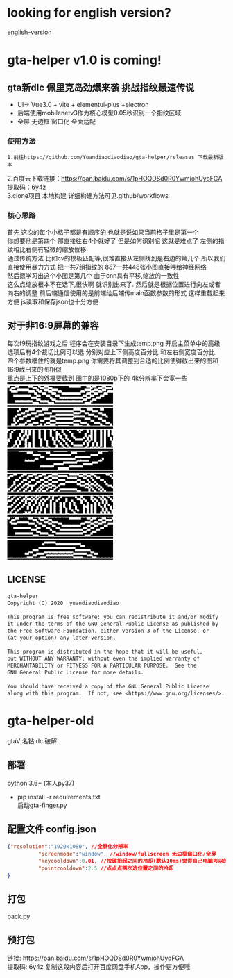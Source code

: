 # looking for english version?
[english-version](https://github.com/Yuandiaodiaodiao/gta-helper/tree/englist-version)
# gta-helper v1.0 is coming!  
## gta新dlc 佩里克岛劲爆来袭 挑战指纹最速传说  
- UI-> Vue3.0 + vite + elementui-plus +electron  
- 后端使用mobilenetv3作为核心模型0.05秒识别一个指纹区域  
- 全屏 无边框 窗口化 全面适配  
### 使用方法  
    1.前往https://github.com/Yuandiaodiaodiao/gta-helper/releases 下载最新版本  
2.百度云下载链接：https://pan.baidu.com/s/1pHOQDSd0R0YwmiohUyoFGA 
提取码：6y4z   
3.clone项目 本地构建 详细构建方法可见.github/workflows  
### 核心思路
首先 这次的每个小格子都是有顺序的 也就是说如果当前格子里是第一个  
你想要他是第四个 那直接往右4个就好了
但是如何识别呢 这就是难点了 左侧的指纹相比右侧有轻微的缩放位移  
通过传统方法 比如cv的模板匹配等,很难直接从左侧找到是右边的第几个
所以我们直接使用暴力方式 把一共7组指纹的 8*8*7一共448张小图直接喂给神经网络  
然后摁学习出这个小图是第几个  由于cnn具有平移,缩放的一致性  
这么点缩放根本不在话下,很快啊 就识别出来了.
然后就是根据位置进行向左或者向右的调整
前后端通信使用的是前端给后端传main函数参数的形式
这样重载起来方便 js读取和保存json也十分方便

## 对于非16:9屏幕的兼容
每次f9玩指纹游戏之后 程序会在安装目录下生成temp.png
开启主菜单中的高级选项后有4个裁切比例可以选 分别对应上下侧高度百分比 和左右侧宽度百分比  
四个参数框住的就是temp.png 
你需要将其调整到合适的比例使得截出来的图和16:9截出来的图相似  
重点是上下的外框要截到
图中的是1080p下的 4k分辨率下会宽一些 
![temp.png](README.assets/tempx.png)



## LICENSE
    gta-helper
    Copyright (C) 2020  yuandiaodiaodiao

    This program is free software: you can redistribute it and/or modify
    it under the terms of the GNU General Public License as published by
    the Free Software Foundation, either version 3 of the License, or
    (at your option) any later version.

    This program is distributed in the hope that it will be useful,
    but WITHOUT ANY WARRANTY; without even the implied warranty of
    MERCHANTABILITY or FITNESS FOR A PARTICULAR PURPOSE.  See the
    GNU General Public License for more details.

    You should have received a copy of the GNU General Public License
    along with this program.  If not, see <https://www.gnu.org/licenses/>.

# gta-helper-old
gtaV 名钻 dc 破解
## 部署  
python 3.6+ (本人py37)  
- pip install -r requirements.txt  
启动gta-finger.py
## 配置文件 config.json  
  ```json
 {"resolution":"1920x1080", //全屏化分辨率
            "screenmode":"window", //window/fullscreen 无边框窗口化/全屏
            "keycooldown":0.01, //按键抬起之间的冷却(默认10ms)觉得自己电脑可以的可以调成0
            "pointcooldown":2.5 //点点点两次选位置之间的冷却
}
  ```

## 打包
pack.py
## 预打包
链接: https://pan.baidu.com/s/1pHOQDSd0R0YwmiohUyoFGA   
提取码: 6y4z 复制这段内容后打开百度网盘手机App，操作更方便哦

   
